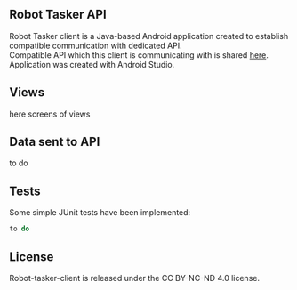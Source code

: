 ## Robot Tasker API

Robot Tasker client is a Java-based Android application created to establish compatible communication with dedicated API.   
Compatible API which this client is communicating with is shared [here](https://github.com/sebastianbrzustowicz/Robot-tasker-API).   
Application was created with Android Studio.

## Views

here screens of views

## Data sent to API

to do

## Tests

Some simple JUnit tests have been implemented:
```java
to do
```

## License

Robot-tasker-client is released under the CC BY-NC-ND 4.0 license.
